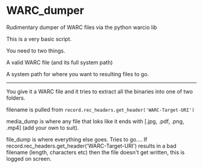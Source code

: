 # WARC_dumper
Rudimentary dumper of WARC files via the python warcio lib

This is a very basic script. 

You need to two things. 

A valid WARC file (and its full system path)

A system path for where you want to resulting files to go. 
_________________________________________________________________

You give it a WARC file and it tries to extract all the binaries into one of two folders. 

filename is pulled from `record.rec_headers.get_header('WARC-Target-URI')`


media_dump is where any file that loks like it ends with [.jpg, .pdf, .png, .mp4] 
(add your own to suit). 

file_dump is where everything else goes. Tries to go.... If record.rec_headers.get_header('WARC-Target-URI') results in a bad filename (length, characters etc) then the file doesn't get written, this is logged on screen. 
